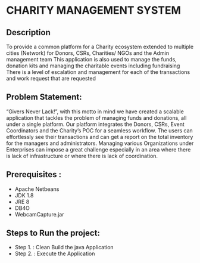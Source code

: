 # CHARITY MANAGEMENT SYSTEM

## Description
To provide a common platform for a Charity ecosystem extended to multiple cities (Network) for Donors, CSRs, Charities/ NGOs and the Admin management team
This application is also used to manage the funds, donation kits and managing the charitable events including fundraising
There is a level of escalation and management for each of the transactions and work request that are requested

## Problem Statement:
“Givers Never Lack!”, with this motto in mind we have created a scalable application that tackles the problem of managing funds and donations, all under a single platform.
Our platform integrates the Donors, CSRs, Event Coordinators and the Charity’s POC for a seamless workflow. The users can effortlessly see their transactions and can get a report on the total inventory for the managers and administrators.
Managing various Organizations under Enterprises can impose a great challenge especially in an area where there is lack of infrastructure or where there is lack of coordination.

## Prerequisites :
- Apache Netbeans
- JDK 1.8
- JRE 8
- DB4O
- WebcamCapture.jar

## Steps to Run the project:
- Step 1. : Clean Build the java Application
- Step 2. : Execute the Application
